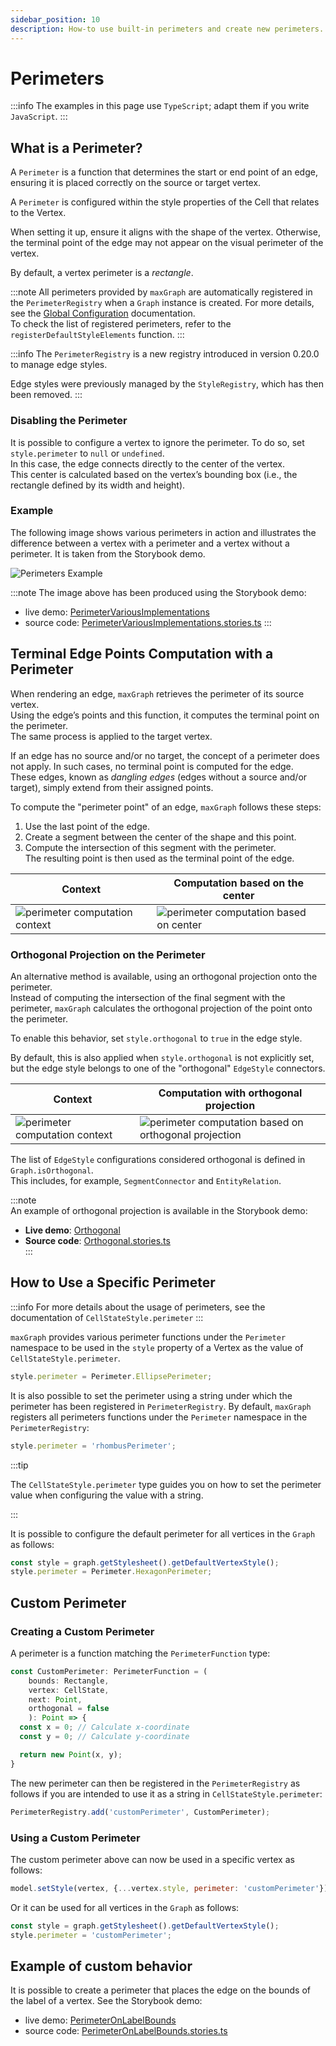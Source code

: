 ```yaml
---
sidebar_position: 10
description: How-to use built-in perimeters and create new perimeters.
---
```


# Perimeters

:::info
The examples in this page use `TypeScript`; adapt them if you write `JavaScript`.
:::

## What is a Perimeter?

A `Perimeter` is a function that determines the start or end point of an edge, ensuring it is placed correctly on the source or target vertex.

A `Perimeter` is configured within the style properties of the Cell that relates to the Vertex.

When setting it up, ensure it aligns with the shape of the vertex. Otherwise, the terminal point of the edge may not appear on the visual perimeter of the vertex.  

By default, a vertex perimeter is a _rectangle_.

:::note
All perimeters provided by `maxGraph` are automatically registered in the `PerimeterRegistry` when a `Graph` instance is created. For more details, see the [Global Configuration](global-configuration.md#styles) documentation.  
To check the list of registered perimeters, refer to the `registerDefaultStyleElements` function.
:::

:::info
The `PerimeterRegistry` is a new registry introduced in version 0.20.0 to manage edge styles.

Edge styles were previously managed by the `StyleRegistry`, which has then been removed.
:::


### Disabling the Perimeter

It is possible to configure a vertex to ignore the perimeter. To do so, set `style.perimeter` to `null` or `undefined`.  
In this case, the edge connects directly to the center of the vertex.  
This center is calculated based on the vertex’s bounding box (i.e., the rectangle defined by its width and height).

### Example

The following image shows various perimeters in action and illustrates the difference between a vertex with a perimeter and a vertex without a perimeter.
It is taken from the Storybook demo.

![Perimeters Example](assets/perimeters/story-overview.png)

:::note
The image above has been produced using the Storybook demo:
- live demo: [PerimeterVariousImplementations](https://maxgraph.github.io/maxGraph/?path=/story/perimeters--perimeter-various-implementations)
- source code: [PerimeterVariousImplementations.stories.ts](https://github.com/maxGraph/maxGraph/blob/main/packages/html/stories/PerimeterVariousImplementations.stories.ts)
  :::


## Terminal Edge Points Computation with a Perimeter

When rendering an edge, `maxGraph` retrieves the perimeter of its source vertex.  
Using the edge’s points and this function, it computes the terminal point on the perimeter.  
The same process is applied to the target vertex.

If an edge has no source and/or no target, the concept of a perimeter does not apply. In such cases, no terminal point is computed for the edge.  
These edges, known as _dangling edges_ (edges without a source and/or target), simply extend from their assigned points.

To compute the "perimeter point" of an edge, `maxGraph` follows these steps:
1. Use the last point of the edge.
2. Create a segment between the center of the shape and this point.
3. Compute the intersection of this segment with the perimeter.  
   The resulting point is then used as the terminal point of the edge.

| Context                                                                                        | Computation based on the center            |
|------------------------------------------------------------------------------------------------|--------------------------------------------|
| ![perimeter computation context](assets/perimeters/perimeter-point-computation-01-context.png) | ![perimeter computation based on center](assets/perimeters/perimeter-point-computation-02-center.png) |


### Orthogonal Projection on the Perimeter

An alternative method is available, using an orthogonal projection onto the perimeter.  
Instead of computing the intersection of the final segment with the perimeter, `maxGraph` calculates the orthogonal projection of the point onto the perimeter.

To enable this behavior, set `style.orthogonal` to `true` in the edge style.

By default, this is also applied when `style.orthogonal` is not explicitly set, but the edge style belongs to one of the "orthogonal" `EdgeStyle` connectors.


| Context                                                                                        | Computation with orthogonal projection                                                                                              |
|------------------------------------------------------------------------------------------------|-------------------------------------------------------------------------------------------------------------------------------------|
| ![perimeter computation context](assets/perimeters/perimeter-point-computation-01-context.png) | ![perimeter computation based on orthogonal projection](assets/perimeters/perimeter-point-computation-03-orthogonal_projection.png) |


The list of `EdgeStyle` configurations considered orthogonal is defined in `Graph.isOrthogonal`.  
This includes, for example, `SegmentConnector` and `EntityRelation`.

:::note  
An example of orthogonal projection is available in the Storybook demo:
- **Live demo**: [Orthogonal](https://maxgraph.github.io/maxGraph/demo/?path=/story/connections-orthogonal--default)
- **Source code**: [Orthogonal.stories.ts](https://github.com/maxGraph/maxGraph/blob/main/packages/html/stories/Orthogonal.stories.js)  
:::


## How to Use a Specific Perimeter

:::info
For more details about the usage of perimeters, see the documentation of `CellStateStyle.perimeter`
:::

`maxGraph` provides various perimeter functions under the `Perimeter` namespace to be used in the `style` property of a Vertex as the value of `CellStateStyle.perimeter`.

```javascript
style.perimeter = Perimeter.EllipsePerimeter;
```

It is also possible to set the perimeter using a string under which the perimeter has been registered in `PerimeterRegistry`.
By default, `maxGraph` registers all perimeters functions under the `Perimeter` namespace in the `PerimeterRegistry`:

```javascript
style.perimeter = 'rhombusPerimeter';
```

:::tip

The `CellStateStyle.perimeter` type guides you on how to set the perimeter value when configuring the value with a string.

:::

It is possible to configure the default perimeter for all vertices in the `Graph` as follows:

```javascript
const style = graph.getStylesheet().getDefaultVertexStyle();
style.perimeter = Perimeter.HexagonPerimeter;
```

## Custom Perimeter

### Creating a Custom Perimeter

A perimeter is a function matching the `PerimeterFunction` type:

```typescript
const CustomPerimeter: PerimeterFunction = (
    bounds: Rectangle,
    vertex: CellState,
    next: Point,
    orthogonal = false
    ): Point => {
  const x = 0; // Calculate x-coordinate
  const y = 0; // Calculate y-coordinate

  return new Point(x, y);
}
```

The new perimeter can then be registered in the `PerimeterRegistry` as follows if you are intended to use it as a string in `CellStateStyle.perimeter`:
```javascript
PerimeterRegistry.add('customPerimeter', CustomPerimeter);
```

### Using a Custom Perimeter

The custom perimeter above can now be used in a specific vertex as follows:

```javascript
model.setStyle(vertex, {...vertex.style, perimeter: 'customPerimeter'});
```

Or it can be used for all vertices in the `Graph` as follows:

```javascript
const style = graph.getStylesheet().getDefaultVertexStyle();
style.perimeter = 'customPerimeter';
```

## Example of custom behavior

It is possible to create a perimeter that places the edge on the bounds of the label of a vertex. See the Storybook demo:
- live demo: [PerimeterOnLabelBounds](https://maxgraph.github.io/maxGraph/demo/?path=/story/labels-perimeteronlabelbounds--default)
- source code: [PerimeterOnLabelBounds.stories.ts](https://github.com/maxGraph/maxGraph/blob/main/packages/html/stories/PerimeterOnLabelBounds.stories.ts)
